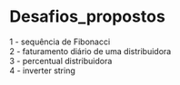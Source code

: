 # Desafios_propostos 

1 - sequência de Fibonacci <br>
2 - faturamento diário de uma distribuidora <br>
3 - percentual distribuidora <br>
4 - inverter string
